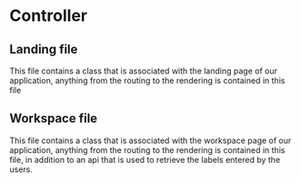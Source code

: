 # Controller

## Landing file
This file contains a class that is associated with the landing page of our application,
anything from the routing to the rendering is contained in this file

## Workspace file
This file contains a class that is associated with the workspace page of our application,
anything from the routing to the rendering is contained in this file, in addition to an api
that is used to retrieve the labels entered by the users.